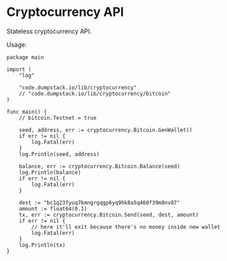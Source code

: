# Cryptocurrency API

Stateless cryptocurrency API.

Usage:

    package main

    import (
        "log"

        "code.dumpstack.io/lib/cryptocurrency"
        // "code.dumpstack.io/lib/cryptocurrency/bitcoin"
    )

    func main() {
        // bitcoin.Testnet = true

        seed, address, err := cryptocurrency.Bitcoin.GenWallet()
        if err != nil {
            log.Fatal(err)
        }
        log.Println(seed, address)

        balance, err := cryptocurrency.Bitcoin.Balance(seed)
        log.Println(balance)
        if err != nil {
            log.Fatal(err)
        }

        dest := "bc1q23fyuq7kmngrgqgp6yq9hk8a5q460f39m8nv87"
        amount := float64(0.1)
        tx, err := cryptocurrency.Bitcoin.Send(seed, dest, amount)
        if err != nil {
            // here it'll exit because there's no money inside new wallet
            log.Fatal(err)
        }
        log.Println(tx)
    }
